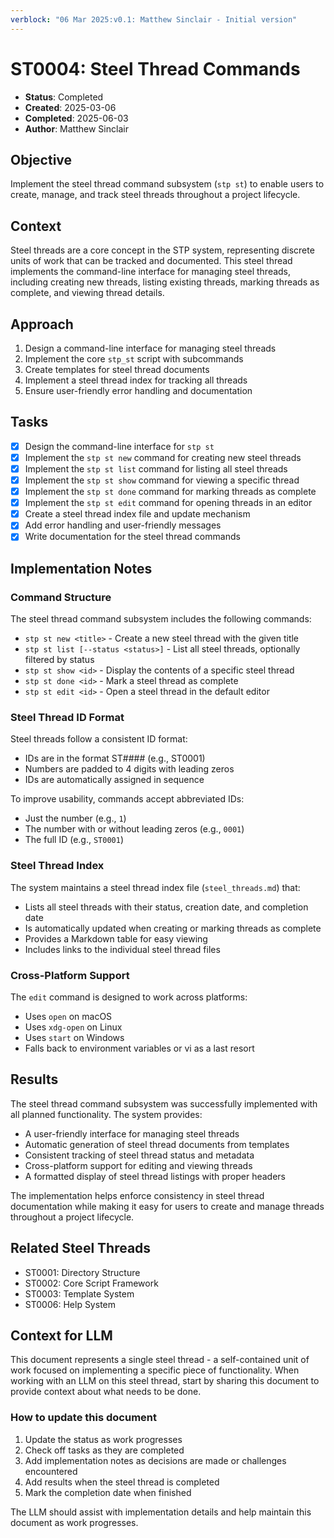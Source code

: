 ```yaml
---
verblock: "06 Mar 2025:v0.1: Matthew Sinclair - Initial version"
---
```

# ST0004: Steel Thread Commands

- **Status**: Completed
- **Created**: 2025-03-06
- **Completed**: 2025-06-03
- **Author**: Matthew Sinclair

## Objective

Implement the steel thread command subsystem (`stp st`) to enable users to create, manage, and track steel threads throughout a project lifecycle.

## Context

Steel threads are a core concept in the STP system, representing discrete units of work that can be tracked and documented. This steel thread implements the command-line interface for managing steel threads, including creating new threads, listing existing threads, marking threads as complete, and viewing thread details.

## Approach

1. Design a command-line interface for managing steel threads
2. Implement the core `stp_st` script with subcommands
3. Create templates for steel thread documents
4. Implement a steel thread index for tracking all threads
5. Ensure user-friendly error handling and documentation

## Tasks

- [x] Design the command-line interface for `stp st`
- [x] Implement the `stp st new` command for creating new steel threads
- [x] Implement the `stp st list` command for listing all steel threads
- [x] Implement the `stp st show` command for viewing a specific thread
- [x] Implement the `stp st done` command for marking threads as complete
- [x] Implement the `stp st edit` command for opening threads in an editor
- [x] Create a steel thread index file and update mechanism
- [x] Add error handling and user-friendly messages
- [x] Write documentation for the steel thread commands

## Implementation Notes

### Command Structure

The steel thread command subsystem includes the following commands:

- `stp st new <title>` - Create a new steel thread with the given title
- `stp st list [--status <status>]` - List all steel threads, optionally filtered by status
- `stp st show <id>` - Display the contents of a specific steel thread
- `stp st done <id>` - Mark a steel thread as complete
- `stp st edit <id>` - Open a steel thread in the default editor

### Steel Thread ID Format

Steel threads follow a consistent ID format:
- IDs are in the format ST#### (e.g., ST0001)
- Numbers are padded to 4 digits with leading zeros
- IDs are automatically assigned in sequence

To improve usability, commands accept abbreviated IDs:
- Just the number (e.g., `1`)
- The number with or without leading zeros (e.g., `0001`)
- The full ID (e.g., `ST0001`)

### Steel Thread Index

The system maintains a steel thread index file (`steel_threads.md`) that:
- Lists all steel threads with their status, creation date, and completion date
- Is automatically updated when creating or marking threads as complete
- Provides a Markdown table for easy viewing
- Includes links to the individual steel thread files

### Cross-Platform Support

The `edit` command is designed to work across platforms:
- Uses `open` on macOS
- Uses `xdg-open` on Linux
- Uses `start` on Windows
- Falls back to environment variables or vi as a last resort

## Results

The steel thread command subsystem was successfully implemented with all planned functionality. The system provides:

- A user-friendly interface for managing steel threads
- Automatic generation of steel thread documents from templates
- Consistent tracking of steel thread status and metadata
- Cross-platform support for editing and viewing threads
- A formatted display of steel thread listings with proper headers

The implementation helps enforce consistency in steel thread documentation while making it easy for users to create and manage threads throughout a project lifecycle.

## Related Steel Threads

- ST0001: Directory Structure
- ST0002: Core Script Framework
- ST0003: Template System
- ST0006: Help System

## Context for LLM

This document represents a single steel thread - a self-contained unit of work focused on implementing a specific piece of functionality. When working with an LLM on this steel thread, start by sharing this document to provide context about what needs to be done.

### How to update this document

1. Update the status as work progresses
2. Check off tasks as they are completed
3. Add implementation notes as decisions are made or challenges encountered
4. Add results when the steel thread is completed
5. Mark the completion date when finished

The LLM should assist with implementation details and help maintain this document as work progresses.